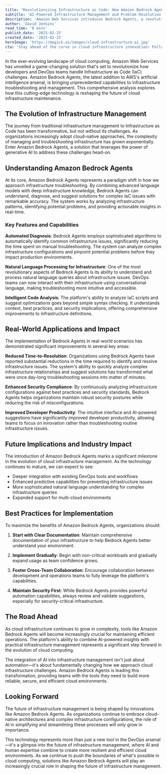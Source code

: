```yaml
---
title: 'Revolutionizing Infrastructure as Code: How Amazon Bedrock Agents is Transforming Cloud Troubleshooting'
subtitle: 'AI-Powered Infrastructure Management and Problem Resolution'
description: 'Amazon Web Services introduces Bedrock Agents, a revolutionary AI-powered solution for Infrastructure as Code challenges. This new technology combines advanced language models with deep infrastructure knowledge to transform how developers troubleshoot and manage cloud infrastructure, promising significant improvements in efficiency, security, and developer productivity.'
author: 'David Jenkins'
read_time: '8 mins'
publish_date: '2025-02-25'
created_date: '2025-02-25'
heroImage: 'https://magick.ai/images/cloud-infrastructure-ai.jpg'
cta: 'Stay ahead of the curve in cloud infrastructure innovation! Follow us on LinkedIn for the latest insights on AI-powered DevOps solutions and cutting-edge developments in cloud technology.'
---
```


In the ever-evolving landscape of cloud computing, Amazon Web Services has unveiled a game-changing solution that's set to revolutionize how developers and DevOps teams handle Infrastructure as Code (IaC) challenges. Amazon Bedrock Agents, the latest addition to AWS's artificial intelligence arsenal, is bringing unprecedented capabilities to infrastructure troubleshooting and management. This comprehensive analysis explores how this cutting-edge technology is reshaping the future of cloud infrastructure maintenance.

## The Evolution of Infrastructure Management

The journey from traditional infrastructure management to Infrastructure as Code has been transformative, but not without its challenges. As organizations increasingly adopt cloud-native approaches, the complexity of managing and troubleshooting infrastructure has grown exponentially. Enter Amazon Bedrock Agents, a solution that leverages the power of generative AI to address these challenges head-on.

## Understanding Amazon Bedrock Agents

At its core, Amazon Bedrock Agents represents a paradigm shift in how we approach infrastructure troubleshooting. By combining advanced language models with deep infrastructure knowledge, Bedrock Agents can understand, diagnose, and suggest solutions for complex IaC issues with remarkable accuracy. The system works by analyzing infrastructure patterns, identifying potential problems, and providing actionable insights in real-time.

### Key Features and Capabilities

**Automated Diagnosis**: Bedrock Agents employs sophisticated algorithms to automatically identify common infrastructure issues, significantly reducing the time spent on manual troubleshooting. The system can analyze complex infrastructure configurations and pinpoint potential problems before they impact production environments.

**Natural Language Processing for Infrastructure**: One of the most revolutionary aspects of Bedrock Agents is its ability to understand and process natural language queries about infrastructure issues. DevOps teams can now interact with their infrastructure using conversational language, making troubleshooting more intuitive and accessible.

**Intelligent Code Analysis**: The platform's ability to analyze IaC scripts and suggest optimizations goes beyond simple syntax checking. It understands context, best practices, and security implications, offering comprehensive improvements to infrastructure definitions.

## Real-World Applications and Impact

The implementation of Bedrock Agents in real-world scenarios has demonstrated significant improvements in several key areas:

**Reduced Time-to-Resolution**: Organizations using Bedrock Agents have reported substantial reductions in the time required to identify and resolve infrastructure issues. The system's ability to quickly analyze complex infrastructure relationships and suggest solutions has transformed what were once day-long troubleshooting sessions into matter of minutes.

**Enhanced Security Compliance**: By continuously analyzing infrastructure configurations against best practices and security standards, Bedrock Agents helps organizations maintain robust security postures while reducing the risk of misconfigurations.

**Improved Developer Productivity**: The intuitive interface and AI-powered suggestions have significantly improved developer productivity, allowing teams to focus on innovation rather than troubleshooting routine infrastructure issues.

## Future Implications and Industry Impact

The introduction of Amazon Bedrock Agents marks a significant milestone in the evolution of cloud infrastructure management. As the technology continues to mature, we can expect to see:

- Deeper integration with existing DevOps tools and workflows
- Enhanced predictive capabilities for preventing infrastructure issues
- More sophisticated natural language understanding for complex infrastructure queries
- Expanded support for multi-cloud environments

## Best Practices for Implementation

To maximize the benefits of Amazon Bedrock Agents, organizations should:

1. **Start with Clear Documentation**: Maintain comprehensive documentation of your infrastructure to help Bedrock Agents better understand your environment.

2. **Implement Gradually**: Begin with non-critical workloads and gradually expand usage as team confidence grows.

3. **Foster Cross-Team Collaboration**: Encourage collaboration between development and operations teams to fully leverage the platform's capabilities.

4. **Maintain Security First**: While Bedrock Agents provides powerful automation capabilities, always review and validate suggestions, especially for security-critical infrastructure.

## The Road Ahead

As cloud infrastructure continues to grow in complexity, tools like Amazon Bedrock Agents will become increasingly crucial for maintaining efficient operations. The platform's ability to combine AI-powered insights with practical infrastructure management represents a significant step forward in the evolution of cloud computing.

The integration of AI into infrastructure management isn't just about automation—it's about fundamentally changing how we approach cloud infrastructure challenges. Amazon Bedrock Agents is leading this transformation, providing teams with the tools they need to build more reliable, secure, and efficient cloud environments.

## Looking Forward

The future of infrastructure management is being shaped by innovations like Amazon Bedrock Agents. As organizations continue to embrace cloud-native architectures and complex infrastructure configurations, the role of AI in simplifying and streamlining these processes will only grow in importance.

This technology represents more than just a new tool in the DevOps arsenal—it's a glimpse into the future of infrastructure management, where AI and human expertise combine to create more resilient and efficient cloud environments. As we continue to push the boundaries of what's possible in cloud computing, solutions like Amazon Bedrock Agents will play an increasingly crucial role in shaping the future of infrastructure management.